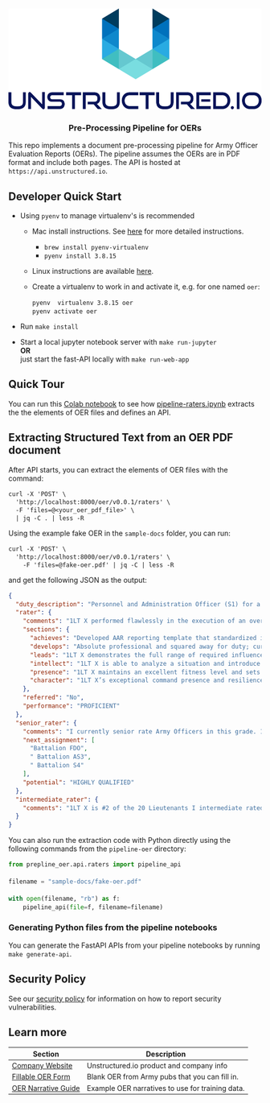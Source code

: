 <h3 align="center">
  <img src="img/unstructured_logo.png" height="200">
</h3>

<h3 align="center">
  <p>Pre-Processing Pipeline for OERs</p>
</h3>


This repo implements a document pre-processing pipeline for Army Officer Evaluation Reports (OERs).
The pipeline assumes the OERs are in PDF format and include both pages.
The API is hosted at `https://api.unstructured.io`.

## Developer Quick Start

* Using `pyenv` to manage virtualenv's is recommended
	* Mac install instructions. See [here](https://github.com/Unstructured-IO/community#mac--homebrew) for more detailed instructions.
		* `brew install pyenv-virtualenv`
	  * `pyenv install 3.8.15`
  * Linux instructions are available [here](https://github.com/Unstructured-IO/community#linux).

  * Create a virtualenv to work in and activate it, e.g. for one named `oer`:

	`pyenv  virtualenv 3.8.15 oer` <br />
	`pyenv activate oer`

* Run `make install`
* Start a local jupyter notebook server with `make run-jupyter` <br />
	**OR** <br />
	just start the fast-API locally with `make run-web-app`
	
## Quick Tour

You can run this [Colab notebook](https://colab.research.google.com/drive/1sedVOvsg0PRV74C1TIoFxSFfrPoiH005) to see how [pipeline-raters.ipynb](/pipeline-notebooks/pipeline-raters.ipynb) extracts the the elements of OER files and defines an API.


## Extracting Structured Text from an OER PDF document
After API starts, you can extract the elements of OER files with the command:
```
curl -X 'POST' \
  'http://localhost:8000/oer/v0.0.1/raters' \
  -F 'files=@<your_oer_pdf_file>' \
  | jq -C . | less -R
```

Using the example fake OER in the `sample-docs` folder, you can run:

```
curl -X 'POST' \
  'http://localhost:8000/oer/v0.0.1/raters' \
    -F 'files=@fake-oer.pdf' | jq -C | less -R
```

and get the following JSON as the output:

```json
{
  "duty_description": "Personnel and Administration Officer (S1) for a training battalion in the U.S. Army reserve. Principal staff assistant to the battalion commander. Exercise staff supervisor in matters pertaining to strength management, personnel qualifications and evaluations, personnel assignment, clearance, recruiting, retention, and battalion administration. Responsible for the overall supervision of the battalion Personnel Administration Center (PAC) and its activities. Serves as commander of Headquarters and Headquarters Detachment. Additional duties include; Battalion Safety Officer, Equal Opportunity Officer, Records Management Officer, and Retention Officer.",
  "rater": {
    "comments": "1LT X performed flawlessly in the execution of an overseas detention and area security mission at Guantanamo Bay, Cuba. Exceptional performance during this limited rating period by CPT X.",
    "sections": {
      "achieves": "Developed AAR reporting template that standardized information across the battalion and ensured compliance with Army Regulations. She consistently presented appropriate and useful monthly reports on security clearances, weather effects, and threat assessments.",
      "develops": "Absolute professional and squared away for duty; current on all applicable skills, knowledge, and mental toughness by engaging in engages in continual self-development. Using his extensive experience, 1LT X works well after normal duty hours, provides coaching, and counseling and mentoring.",
      "leads": "1LT X demonstrates the full range of required influence techniques enabling him to speak, lead and motivate every person in his unit. 1LT X works with the Alameda County Sheriff’s office, as well as other outside agencies, in order to build positive relationships established that have enhanced unit training.",
      "intellect": "1LT X is able to analyze a situation and introduce new ideas when opportunities exist, approaching challenging circumstances with creativity and intellect. 1LT X is highly proficient in interacting with others, effectively adjusting behaviors when interacting with superiors, peers, and subordinates.",
      "presence": "1LT X maintains an excellent fitness level and sets the standard for his Soldiers, with a score of 275 on his last APFT. 1LT X models the composure, outward calm, and control over his emotions that you want to see in a leader during adverse conditions.",
      "character": "1LT X’s exceptional command presence and resilience lends itself to consistent mission accomplishment, good order and discipline, and a positive climate. 1LT X’s outstanding attitude and thirst for knowledge exceeds those around him which contributes to his overall exceptional character."
    },
    "referred": "No",
    "performance": "PROFICIENT"
  },
  "senior_rater": {
    "comments": "I currently senior rate Army Officers in this grade. 1LT X is #4 of the 44 Lieutenants I senior rated. 1LT X is an intelligent and creative Officer with the potential to progress in rank as a leader. 1LT X is ready for positions of increased responsibilities; he will excel as a Staff Officer followed by Company Command if given the opportunity. Select for Military Police Captains Career Course and promote to captain when eligible.",
    "next_assignment": [
      "Battalion FDO",
      " Battalion AS3",
      " Battalion S4"
    ],
    "potential": "HIGHLY QUALIFIED"
  },
  "intermediate_rater": {
    "comments": "1LT X is #2 of the 20 Lieutenants I intermediate rated. He is an asset for the future and will progress further in his military career. Keep assigning him to demanding position and select him for the Military Police Captains Career Course now. Promote ahead of peers to Captain and select him for the next Company Command."
  }
}
```

You can also run the extraction code with Python directly using the following commands
from the `pipeline-oer` directory:

```python
from prepline_oer.api.raters import pipeline_api

filename = "sample-docs/fake-oer.pdf"

with open(filename, "rb") as f:
    pipeline_api(file=f, filename=filename)
```

### Generating Python files from the pipeline notebooks

You can generate the FastAPI APIs from your pipeline notebooks by running `make generate-api`.

## Security Policy

See our [security policy](https://github.com/Unstructured-IO/pipeline-oer/security/policy) for
information on how to report security vulnerabilities.

## Learn more

| Section | Description |
|-|-|
| [Company Website](https://unstructured.io) | Unstructured.io product and company info |
| [Fillable OER Form](https://armypubs.army.mil/pub/eforms/DR_a/pdf/ARN17085_A67_10_1_FINAL.pdf) | Blank OER from Army pubs that you can fill in. |
| [OER Narrative Guide](https://juniorofficer.army.mil/oer-company-grade-narrative-guide-and-examples/) | Example OER narratives to use for training data. |
